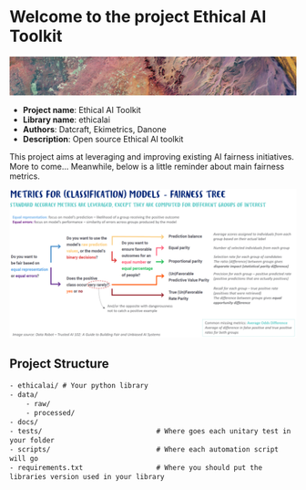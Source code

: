 # Welcome to the project Ethical AI Toolkit

![](docs/assets/banner.png)

- **Project name**: Ethical AI Toolkit
- **Library name**: ethicalai
- **Authors**: Datcraft, Ekimetrics, Danone
- **Description**: Open source Ethical AI toolkit

This project aims at leveraging and improving existing AI fairness initiatives. More to come... Meanwhile, below is a
little reminder about main fairness metrics.

![](docs/assets/fairness_tree.png)

## Project Structure
```
- ethicalai/ # Your python library
- data/
    - raw/
    - processed/
- docs/
- tests/                            # Where goes each unitary test in your folder
- scripts/                          # Where each automation script will go
- requirements.txt                  # Where you should put the libraries version used in your library
```
